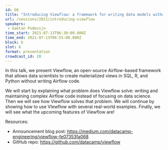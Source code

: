 ```yaml
---
id: b6
title: "Introducing Viewflow: a framework for writing data models without writing Airflow code"
url: /sessions/2021/introducing-viewflow
speakers:
 - Gaëtan Podevijn
time_start: 2021-07-13T06:30:00.000Z
time_end: 2021-07-13T06:55:00.000Z
block: b
slot: 6
format: presentation
crowdcast_id: 20
---
```


In this talk, we present Viewflow, an open-source Airflow-based framework that allows data scientists to create materialized views in SQL, R, and Python without writing Airflow code.

 We will start by explaining what problem does Viewflow solve: writing and maintaining complex Airflow code instead of focusing on data science. Then we will see how Viewflow solves that problem. We will continue by showing how to use VIewflow with several real-world examples. Finally, we will see what the upcoming features of Viewflow are!

 Resources:
 * Announcement blog post: https://medium.com/datacamp-engineering/viewflow-fe07353fa068
 * GitHub repo: https://github.com/datacamp/viewflow
